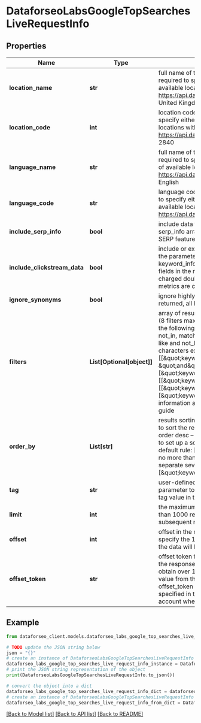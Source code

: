 # DataforseoLabsGoogleTopSearchesLiveRequestInfo


## Properties

Name | Type | Description | Notes
------------ | ------------- | ------------- | -------------
**location_name** | **str** | full name of the location required field if you don’t specify location_code Note: it is required to specify either location_name or location_code you can receive the list of available locations with their location_name by making a separate request to the https://api.dataforseo.com/v3/dataforseo_labs/locations_and_languages example: United Kingdom | [optional] 
**location_code** | **int** | location code required field if you don’t specify location_name Note: it is required to specify either location_name or location_code you can receive the list of available locations with their location_code by making a separate request to the https://api.dataforseo.com/v3/dataforseo_labs/locations_and_languages example: 2840 | [optional] 
**language_name** | **str** | full name of the language required field if you don’t specify language_code Note: it is required to specify either language_name or language_code you can receive the list of available locations with their language_name by making a separate request to the https://api.dataforseo.com/v3/dataforseo_labs/locations_and_languages example: English | [optional] 
**language_code** | **str** | language code required field if you don’t specify language_name Note: it is required to specify either language_name or language_code you can receive the list of available locations with their language_code by making a separate request to the https://api.dataforseo.com/v3/dataforseo_labs/locations_and_languages example: en | [optional] 
**include_serp_info** | **bool** | include data from SERP for each keyword optional field if set to true, we will return a serp_info array containing SERP data (number of search results, relevant URL, and SERP features) for every keyword in the response default value: false | [optional] 
**include_clickstream_data** | **bool** | include or exclude data from clickstream-based metrics in the result optional field if the parameter is set to true, you will receive clickstream_keyword_info, keyword_info_normalized_with_clickstream, and keyword_info_normalized_with_bing fields in the response default value: false with this parameter enabled, you will be charged double the price for the request learn more about how clickstream-based metrics are calculated in this help center article | [optional] 
**ignore_synonyms** | **bool** | ignore highly similar keywords optional field if set to true only core keywords will be returned, all highly similar keywords will be excluded; default value: false | [optional] 
**filters** | **List[Optional[object]]** | array of results filtering parameters optional field you can add several filters at once (8 filters maximum) you should set a logical operator and, or between the conditions the following operators are supported: regex, not_regex, &lt;, &lt;&#x3D;, &gt;, &gt;&#x3D;, &#x3D;, &lt;&gt;, in, not_in, match, not_match, ilike, not_ilike, like,not_like you can use the % operator with like and not_like,as well as ilike and not_ilike to match any string of zero or more characters example: [\&quot;keyword_info.search_volume\&quot;,\&quot;&gt;\&quot;,0] [[\&quot;keyword_info.search_volume\&quot;,\&quot;in\&quot;,[0,1000]], \&quot;and\&quot;, [\&quot;keyword_info.competition_level\&quot;,\&quot;&#x3D;\&quot;,\&quot;LOW\&quot;]] [[\&quot;keyword_info.search_volume\&quot;,\&quot;&gt;\&quot;,100], \&quot;and\&quot;, [[\&quot;keyword_info.cpc\&quot;,\&quot;&lt;\&quot;,0.5], \&quot;or\&quot;, [\&quot;keyword_info.high_top_of_page_bid\&quot;,\&quot;&lt;&#x3D;\&quot;,0.5]]] for more information about filters, please refer to Dataforseo Labs – Filters or this help center guide | [optional] 
**order_by** | **List[str]** | results sorting rules optional field you can use the same values as in the filters array to sort the results possible sorting types: asc – results will be sorted in the ascending order desc – results will be sorted in the descending order you should use a comma to set up a sorting type example: [\&quot;keyword_info.competition,desc\&quot;] default rule: [\&quot;keyword_info.search_volume,desc\&quot;] note that you can set no more than three sorting rules in a single request you should use a comma to separate several sorting rules example: [\&quot;keyword_info.search_volume,desc\&quot;,\&quot;keyword_info.cpc,desc\&quot;] | [optional] 
**tag** | **str** | user-defined task identifier optional field the character limit is 255 you can use this parameter to identify the task and match it with the result you will find the specified tag value in the data object of the response | [optional] 
**limit** | **int** | the maximum number of returned keywords optional field note: you can get more than 1000 results by using the offset_token provided in the response to each subsequent request default value: 1000 maximum value: 1000 | [optional] 
**offset** | **int** | offset in the results array of returned keywords optional field default value: 0 if you specify the 10 value, the first ten keywords in the results array will be omitted and the data will be provided for the successive keywords | [optional] 
**offset_token** | **str** | offset token for subsequent requests optional field provided in the identical filed of the response to each request; use this parameter to avoid timeouts while trying to obtain over 10,000 results in a single request; by specifying the unique offset_token value from the response array, you will get the subsequent results of the initial task; offset_token values are unique for each subsequent task Note: if the offset_token is specified in the request, all other parameters except limit will not be taken into account when processing a task. | [optional] 

## Example

```python
from dataforseo_client.models.dataforseo_labs_google_top_searches_live_request_info import DataforseoLabsGoogleTopSearchesLiveRequestInfo

# TODO update the JSON string below
json = "{}"
# create an instance of DataforseoLabsGoogleTopSearchesLiveRequestInfo from a JSON string
dataforseo_labs_google_top_searches_live_request_info_instance = DataforseoLabsGoogleTopSearchesLiveRequestInfo.from_json(json)
# print the JSON string representation of the object
print(DataforseoLabsGoogleTopSearchesLiveRequestInfo.to_json())

# convert the object into a dict
dataforseo_labs_google_top_searches_live_request_info_dict = dataforseo_labs_google_top_searches_live_request_info_instance.to_dict()
# create an instance of DataforseoLabsGoogleTopSearchesLiveRequestInfo from a dict
dataforseo_labs_google_top_searches_live_request_info_from_dict = DataforseoLabsGoogleTopSearchesLiveRequestInfo.from_dict(dataforseo_labs_google_top_searches_live_request_info_dict)
```
[[Back to Model list]](../README.md#documentation-for-models) [[Back to API list]](../README.md#documentation-for-api-endpoints) [[Back to README]](../README.md)


